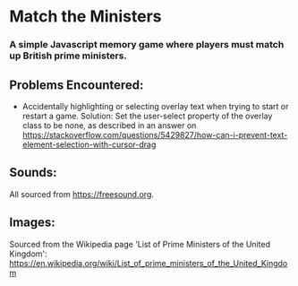 # Match the Ministers

### A simple Javascript memory game where players must match up British prime ministers.

## Problems Encountered:
- Accidentally highlighting or selecting overlay text when trying to start or restart a game.
Solution: Set the user-select property of the overlay class to be none, as described in an answer on
https://stackoverflow.com/questions/5429827/how-can-i-prevent-text-element-selection-with-cursor-drag

## Sounds: 
All sourced from https://freesound.org.

## Images:
Sourced from the Wikipedia page 'List of Prime Ministers of the United Kingdom':
https://en.wikipedia.org/wiki/List_of_prime_ministers_of_the_United_Kingdom
